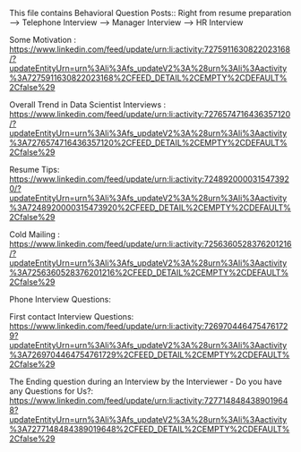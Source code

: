 This file contains Behavioral Question Posts:: Right from resume preparation --> Telephone Interview --> Manager Interview --> HR Interview 

Some Motivation : https://www.linkedin.com/feed/update/urn:li:activity:7275911630822023168/?updateEntityUrn=urn%3Ali%3Afs_updateV2%3A%28urn%3Ali%3Aactivity%3A7275911630822023168%2CFEED_DETAIL%2CEMPTY%2CDEFAULT%2Cfalse%29

Overall Trend in Data Scientist Interviews : https://www.linkedin.com/feed/update/urn:li:activity:7276574716436357120/?updateEntityUrn=urn%3Ali%3Afs_updateV2%3A%28urn%3Ali%3Aactivity%3A7276574716436357120%2CFEED_DETAIL%2CEMPTY%2CDEFAULT%2Cfalse%29

Resume Tips: https://www.linkedin.com/feed/update/urn:li:activity:7248920000315473920/?updateEntityUrn=urn%3Ali%3Afs_updateV2%3A%28urn%3Ali%3Aactivity%3A7248920000315473920%2CFEED_DETAIL%2CEMPTY%2CDEFAULT%2Cfalse%29

Cold Mailing : https://www.linkedin.com/feed/update/urn:li:activity:7256360528376201216/?updateEntityUrn=urn%3Ali%3Afs_updateV2%3A%28urn%3Ali%3Aactivity%3A7256360528376201216%2CFEED_DETAIL%2CEMPTY%2CDEFAULT%2Cfalse%29

Phone Interview Questions:


First contact Interview Questions:
https://www.linkedin.com/feed/update/urn:li:activity:7269704464754761729?updateEntityUrn=urn%3Ali%3Afs_updateV2%3A%28urn%3Ali%3Aactivity%3A7269704464754761729%2CFEED_DETAIL%2CEMPTY%2CDEFAULT%2Cfalse%29


The Ending question during an Interview by the Interviewer - Do you have any Questions for Us?: 
https://www.linkedin.com/feed/update/urn:li:activity:7277148484389019648?updateEntityUrn=urn%3Ali%3Afs_updateV2%3A%28urn%3Ali%3Aactivity%3A7277148484389019648%2CFEED_DETAIL%2CEMPTY%2CDEFAULT%2Cfalse%29



